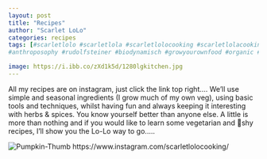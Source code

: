 ```yaml
---
layout: post
title: "Recipes"
author: "Scarlet LoLo"
categories: recipes
tags: [#scarletlolo #scarletlola #scarletlolocooking #scarletlolacooking #thescarletlolocookingshow, #vegetarian #vegetable #food #eating #drinking #water #budget #lowsalt #nosaltadded #nosalt #lowsugar  #lowsugarlifestyle #lowsugardiet #naturalweightloss #naturelover #environmentallyfriendly #carbonneutral #health, fooddoctor #healthyrecipes #healthyfood #healthyeating #diabetes #depression #meditation 
#anthroposophy #rudolfsteiner #biodynamisch #growyourownfood #organic #composting #allotment #compost #recycling #sustainableliving #regenerativefarming    

image: https://i.ibb.co/zXd1k5d/1280lgkitchen.jpg
---
```

All my recipes are on instagram, just click the link top right....
We’ll use simple and seasonal ingredients (I grow much of my own
veg), using basic tools and techniques, whilst having fun and always
keeping it interesting with herbs & spices. You know yourself better
than anyone else. A little is more than nothing and if you would
like to learn some vegetarian and shy recipes,
I’ll show you the Lo-Lo way to go.....

<img src="https://i.ibb.co/8znZppN/Pumpkin-Thumb.jpg" alt="Pumpkin-Thumb" border="0">
https://www.instagram.com/scarletlolocooking/